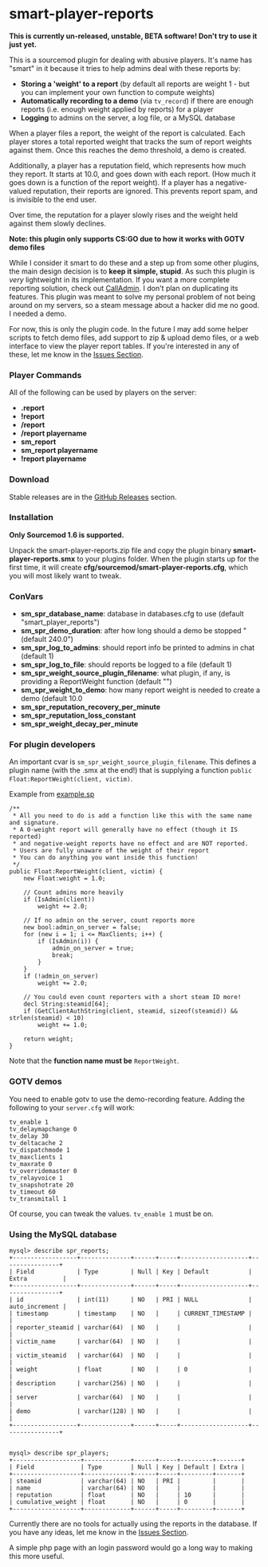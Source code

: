 smart-player-reports
=======================================

**This is currently un-released, unstable, BETA software! Don't try to use it just yet.**

This is a sourcemod plugin for dealing with abusive players. It's name has "smart" in it because it tries to help admins deal with these reports by:
- **Storing a 'weight' to a report** (by default all reports are weight 1 - but you can implement your own function to compute weights)
- **Automatically recording to a demo** (via ``tv_record``) if there are enough reports (i.e. enough weight applied by reports) for a player
- **Logging** to admins on the server, a log file, or a MySQL database


When a player files a report, the weight of the report is calculated. Each player stores a total reported weight that tracks the sum of report weights against them. Once this reaches the demo threshold, a demo is created.

Additionally, a player has a reputation field, which represents how much they report. It starts at 10.0, and goes down with each report. (How much it goes down is a function of the report weight). If a player has a negative-valued reputation, their reports are ignored. This prevents report spam, and is invisible to the end user.

Over time, the reputation for a player slowly rises and the weight held against them slowly declines.


**Note: this plugin only supports CS:GO due to how it works with GOTV demo files**

While I consider it smart to do these and a step up from some other plugins, the main design decision is to **keep it simple, stupid**.
As such this plugin is *very* lightweight in its implementation.
If you want a more complete reporting solution, check out [CallAdmin](https://forums.alliedmods.net/showthread.php?t=213670).
I don't plan on duplicating its features.
This plugin was meant to solve my personal problem of not being around on my servers, so a steam message about a hacker did me no good. I needed a demo.

For now, this is only the plugin code.
In the future I may add some helper scripts to fetch demo files, add support to zip & upload demo files, or a web interface to view the player report tables.
If you're interested in any of these, let me know in the [Issues Section](https://github.com/splewis/smart-player-reports/issues).


### Player Commands
All of the following can be used by players on the server:

- **.report**
- **!report**
- **/report**
- **/report playername**
- **sm_report**
- **sm_report playername**
- **!report playername**


### Download
Stable releases are in the [GitHub Releases](https://github.com/splewis/smart-player-reports/releases) section.


### Installation

**Only Sourcemod 1.6 is supported.**

Unpack the smart-player-reports.zip file and copy the plugin binary **smart-player-reports.smx** to your plugins folder.
When the plugin starts up for the first time, it will create **cfg/sourcemod/smart-player-reports.cfg**, which you will most likely want to tweak.


### ConVars

- **sm_spr_database_name**: database in databases.cfg to use (default "smart_player_reports")
- **sm_spr_demo_duration**: after how long should a demo be stopped "(default 240.0")
- **sm_spr_log_to_admins**: should report info be printed to admins in chat (default 1)
- **sm_spr_log_to_file**: should reports be logged to a file (default 1)
- **sm_spr_weight_source_plugin_filename**: what plugin, if any, is providing a ReportWeight function (default "")
- **sm_spr_weight_to_demo**: how many report weight is needed to create a demo (default 10.0
- **sm_spr_reputation_recovery_per_minute**
- **sm_spr_reputation_loss_constant**
- **sm_spr_weight_decay_per_minute**


### For plugin developers

An important cvar is ``sm_spr_weight_source_plugin_filename``. This defines a plugin name (with the .smx at the end!) that is supplying a function ``public Float:ReportWeight(client, victim)``.

Example from [example.sp](https://github.com/splewis/smart-player-reports/blob/master/scripting/example.sp)

```
/**
 * All you need to do is add a function like this with the same name and signature.
 * A 0-weight report will generally have no effect (though it IS reported)
 * and negative-weight reports have no effect and are NOT reported.
 * Users are fully unaware of the weight of their report
 * You can do anything you want inside this function!
 */
public Float:ReportWeight(client, victim) {
    new Float:weight = 1.0;

    // Count admins more heavily
    if (IsAdmin(client))
        weight += 2.0;

    // If no admin on the server, count reports more
    new bool:admin_on_server = false;
    for (new i = 1; i <= MaxClients; i++) {
        if (IsAdmin(i)) {
            admin_on_server = true;
            break;
        }
    }
    if (!admin_on_server)
        weight += 2.0;

    // You could even count reporters with a short steam ID more!
    decl String:steamid[64];
    if (GetClientAuthString(client, steamid, sizeof(steamid)) && strlen(steamid) < 10)
        weight += 1.0;

    return weight;
}
```

Note that the **function name must be** ``ReportWeight``.


### GOTV demos

You need to enable gotv to use the demo-recording feature. Adding the following to your ``server.cfg`` will work:

    tv_enable 1
    tv_delaymapchange 0
    tv_delay 30
    tv_deltacache 2
    tv_dispatchmode 1
    tv_maxclients 1
    tv_maxrate 0
    tv_overridemaster 0
    tv_relayvoice 1
    tv_snapshotrate 20
    tv_timeout 60
    tv_transmitall 1

Of course, you can tweak the values. ``tv_enable 1`` must be on.


### Using the MySQL database

    mysql> describe spr_reports;
    +------------------+--------------+------+-----+-------------------+----------------+
    | Field            | Type         | Null | Key | Default           | Extra          |
    +------------------+--------------+------+-----+-------------------+----------------+
    | id               | int(11)      | NO   | PRI | NULL              | auto_increment |
    | timestamp        | timestamp    | NO   |     | CURRENT_TIMESTAMP |                |
    | reporter_steamid | varchar(64)  | NO   |     |                   |                |
    | victim_name      | varchar(64)  | NO   |     |                   |                |
    | victim_steamid   | varchar(64)  | NO   |     |                   |                |
    | weight           | float        | NO   |     | 0                 |                |
    | description      | varchar(256) | NO   |     |                   |                |
    | server           | varchar(64)  | NO   |     |                   |                |
    | demo             | varchar(128) | NO   |     |                   |                |
    +------------------+--------------+------+-----+-------------------+----------------+


    mysql> describe spr_players;
    +-------------------+-------------+------+-----+---------+-------+
    | Field             | Type        | Null | Key | Default | Extra |
    +-------------------+-------------+------+-----+---------+-------+
    | steamid           | varchar(64) | NO   | PRI |         |       |
    | name              | varchar(64) | NO   |     |         |       |
    | reputation        | float       | NO   |     | 10      |       |
    | cumulative_weight | float       | NO   |     | 0       |       |
    +-------------------+-------------+------+-----+---------+-------+


Currently there are no tools for actually using the reports in the database.
If you have any ideas, let me know in the [Issues Section](https://github.com/splewis/smart-player-reports/issues).

A simple php page with an login password would go a long way to making this more useful.
